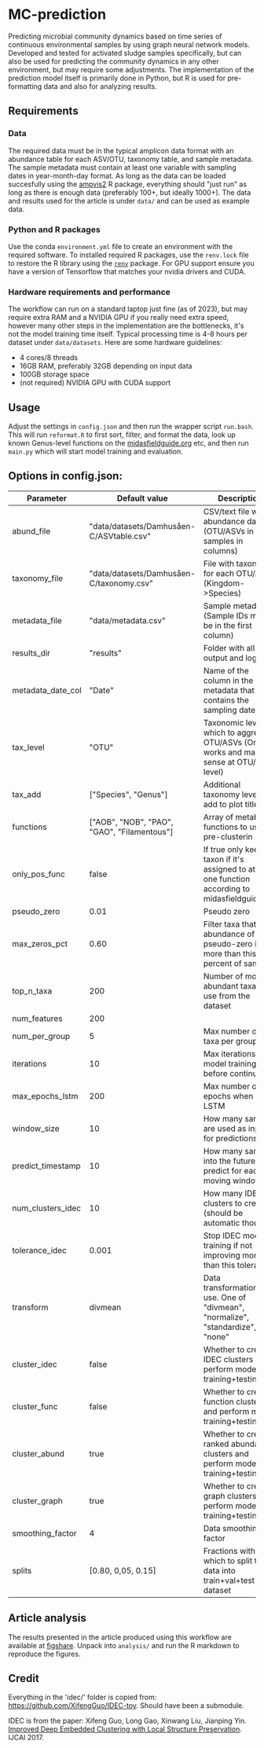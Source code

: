 # MC-prediction
Predicting microbial community dynamics based on time series of continuous environmental samples by using graph neural network models. Developed and tested for activated sludge samples specifically, but can also be used for predicting the community dynamics in any other environment, but may require some adjustments. The implementation of the prediction model itself is primarily done in Python, but R is used for pre-formatting data and also for analyzing results.

## Requirements
### Data
The required data must be in the typical amplicon data format with an abundance table for each ASV/OTU, taxonomy table, and sample metadata. The sample metadata must contain at least one variable with sampling dates in year-month-day format. As long as the data can be loaded succesfully using the [ampvis2](https://kasperskytte.github.io/ampvis2/) R package, everything should "just run" as long as there is enough data (preferably 100+, but ideally 1000+). The data and results used for the article is under `data/` and can be used as example data.

### Python and R packages
Use the conda `environment.yml` file to create an environment with the required software. To installed required R packages, use the `renv.lock` file to restore the R library using the [`renv`](https://rstudio.github.io/renv/articles/renv.html) package.
For GPU support ensure you have a version of Tensorflow that matches your nvidia drivers and CUDA.

### Hardware requirements and performance
The workflow can run on a standard laptop just fine (as of 2023), but may require extra RAM and a NVIDIA GPU if you really need extra speed, however many other steps in the implementation are the bottlenecks, it's not the model training time itself. Typical processing time is 4-8 hours per dataset under `data/datasets`. Here are some hardware guidelines:

 - 4 cores/8 threads
 - 16GB RAM, preferably 32GB depending on input data
 - 100GB storage space
 - (not required) NVIDIA GPU with CUDA support

## Usage
Adjust the settings in `config.json` and then run the wrapper script `run.bash`. This will run `reformat.R` to first sort, filter, and format the data, look up known Genus-level functions on the [midasfieldguide.org](https://midasfieldguide.org) etc, and then run `main.py` which will start model training and evaluation.

## Options in config.json:
| Parameter | Default value | Description |
| --- | --- | --- |
| abund_file    | "data/datasets/Damhusåen-C/ASVtable.csv" |  CSV/text file with abundance data (OTU/ASVs in rows, samples in columns) |
| taxonomy_file | "data/datasets/Damhusåen-C/taxonomy.csv" |  File with taxonomy for each OTU/ASV (Kingdom->Species) |
| metadata_file | "data/metadata.csv" |  Sample metadata (Sample IDs must be in the first column) |
| results_dir   | "results" |  Folder with all output and logs |
| metadata_date_col | "Date" |  Name of the column in the metadata that contains the sampling dates |
| tax_level | "OTU" |  Taxonomic level at which to aggregate OTU/ASVs (Only works and makes sense at OTU/ASV level) |
| tax_add   | ["Species", "Genus"] |  Additional taxonomy levels to add to plot titles |
| functions | ["AOB", "NOB", "PAO", "GAO", "Filamentous"] |  Array of metabolic functions to use for pre-clusterin |
| only_pos_func | false |  If true only keeps a taxon if it's assigned to at least one function according to midasfieldguide.org |
| pseudo_zero   | 0.01 | Pseudo zero |
| max_zeros_pct | 0.60 | Filter taxa that have abundance of pseudo-zero in more than this percent of samples |
| top_n_taxa    |  200 | Number of most abundant taxa to use from the dataset |
| num_features  |  200 |   |
| num_per_group |  5 | Max number of taxa per group |
| iterations    |  10 | Max iterations of model training before continuing |
| max_epochs_lstm   |  200 | Max number of epochs when using LSTM |
| window_size   |  10 | How many samples are used as input for predictions |
| predict_timestamp |  10 | How many samples into the future to predict for each moving window |
| num_clusters_idec |  10 | How many IDEC clusters to create (should be automatic though) |
| tolerance_idec    |  0.001 | Stop IDEC model training if not improving more than this tolerance |
| transform |  divmean | Data transformation to use. One of "divmean", "normalize", "standardize", "none" |
| cluster_idec  |  false | Whether to create IDEC clusters and perform model training+testing |
| cluster_func  |  false | Whether to create function clusters and perform model training+testing |
| cluster_abund |  true | Whether to create ranked abundance clusters and perform model training+testing |
| cluster_graph |  true | Whether to create graph clusters and perform model training+testing |
| smoothing_factor |  4 | Data smoothing factor |
| splits | [0.80, 0,05, 0.15] | Fractions with which to split the data into train+val+test dataset |

## Article analysis
The results presented in the article produced using this workflow are available at [figshare](10.6084/m9.figshare.25288159). Unpack into `analysis/` and run the R markdown to reproduce the figures.

## Credit
Everything in the 'idec/' folder is copied from: https://github.com/XifengGuo/IDEC-toy. Should have been a submodule.

IDEC is from the paper: Xifeng Guo, Long Gao, Xinwang Liu, Jianping Yin.
[Improved Deep Embedded Clustering with Local Structure Preservation](https://xifengguo.github.io/papers/IJCAI17-IDEC.pdf). IJCAI 2017.
